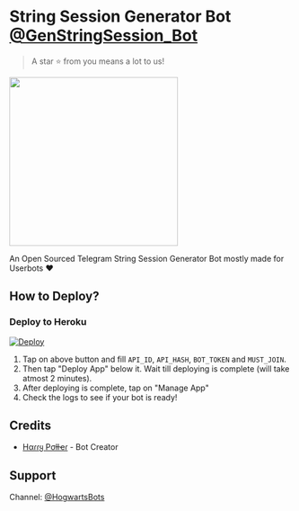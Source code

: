 # String Session Generator Bot [@GenStringSession_Bot](http://t.me/GenStringSession_Bot)

> A star ⭐ from you means a lot to us!

<p align="left"><a href="https://github.com/HogwartsBots/StringSessionBot"><img src="https://telegra.ph/file/02f2ed008cf07af2ce5b2.jpg" width="300"></a></p>

An Open Sourced Telegram String Session Generator Bot mostly made for Userbots ❤️

## How to Deploy?

### Deploy to Heroku

[![Deploy](https://www.herokucdn.com/deploy/button.svg)](https://heroku.com/deploy?template=https://github.com/HogwartsBots/StringSessionBot)

1. Tap on above button and fill `API_ID`, `API_HASH`, `BOT_TOKEN` and `MUST_JOIN`.
2. Then tap "Deploy App" below it. Wait till deploying is complete (will take atmost 2 minutes).
3. After deploying is complete, tap on "Manage App"
4. Check the logs to see if your bot is ready!

## Credits

- [Hαɾɾყ Pσƚƚҽɾ](https://t.me/HarryPotterHere) - Bot Creator

## Support

Channel: [@HogwartsBots](https://t.me/HogwartsBots)
